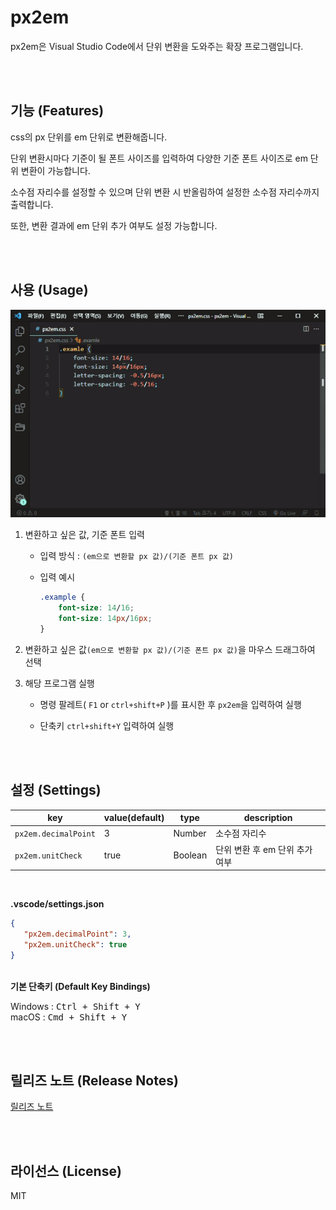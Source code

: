 # px2em
px2em은 Visual Studio Code에서 단위 변환을 도와주는 확장 프로그램입니다.

<br><br>

## 기능 (Features)
css의 px 단위를 em 단위로 변환해줍니다.

단위 변환시마다 기준이 될 폰트 사이즈를 입력하여 다양한 기준 폰트 사이즈로 em 단위 변환이 가능합니다.

소수점 자리수를 설정할 수 있으며 단위 변환 시 반올림하여 설정한 소수점 자리수까지 출력합니다.

또한, 변환 결과에 em 단위 추가 여부도 설정 가능합니다.



<br><br>

## 사용 (Usage)

![사용법 설명](images/px2em_usage.gif)

1. 변환하고 싶은 값, 기준 폰트 입력
	- 입력 방식 : `(em으로 변환할 px 값)/(기준 폰트 px 값)`
	- 입력 예시

		```css
		.example {
			font-size: 14/16;
			font-size: 14px/16px;
		}
		```

2. 변환하고 싶은 값`(em으로 변환할 px 값)/(기준 폰트 px 값)`을 마우스 드래그하여 선택

3. 해당 프로그램 실행
	- 명령 팔레트( `F1` or `ctrl+shift+P` )를 표시한 후 `px2em`을 입력하여 실행

	- 단축키 `ctrl+shift+Y` 입력하여 실행



<br><br>

## 설정 (Settings)

| key                  | value(default) | type    | description                  |
|----------------------|----------------|---------|------------------------------|
| `px2em.decimalPoint` | 3              | Number  | 소수점 자리수                 |
| `px2em.unitCheck`    | true           | Boolean | 단위 변환 후 em 단위 추가 여부 |

<br>

**.vscode/settings.json**
```json
{
   "px2em.decimalPoint": 3,
   "px2em.unitCheck": true
}
```

<br>
<strong>기본 단축키 (Default Key Bindings)</strong>

Windows : <kbd>Ctrl + Shift + Y</kbd><br>
macOS : <kbd>Cmd + Shift + Y</kbd>

<br><br>

## 릴리즈 노트 (Release Notes)

[릴리즈 노트](https://github.com/daye-han/extention_px2em/releases)

<br><br>

## 라이선스 (License)

MIT